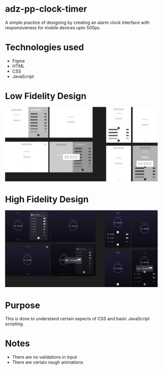 ﻿# adz-pp-clock-timer

A simple practice of designing by creating an alarm clock interface with responsiveness for mobile devices upto 500px.

# Technologies used
- Figma
- HTML
- CSS
- JavaScript

# Low Fidelity Design
<img src="assets/img/design-low-fidelity.png" alt="Low Fidelity Design" width="500">

# High Fidelity Design
<img src="assets/img/design-high-fidelity.png" alt="Low Fidelity Design" width="500">

# Purpose
This is done to understand certain aspects of CSS and basic JavaScript scripting.

# Notes
- There are no validations in input
- There are certain rough animations
